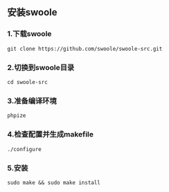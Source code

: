 ## 安装swoole
### 1.下载swoole
`git clone https://github.com/swoole/swoole-src.git`

### 2.切换到swoole目录
`cd swoole-src `

### 3.准备编译环境
`phpize`

### 4.检查配置并生成makefile
`./configure`

### 5.安装
`sudo make && sudo make install`

